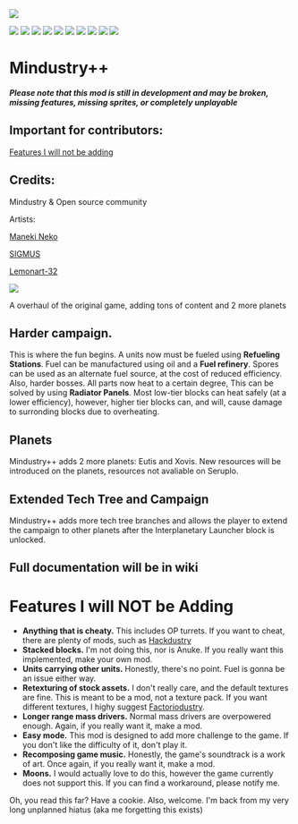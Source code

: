<a href="https://github.com/staticalliam7/mindustryplusplus/graphs/contributors">
  <img src="https://contrib.rocks/image?repo=staticalliam7/mindustryplusplus" />
</a>

![](https://img.shields.io/discord/879326189183975445?style=for-the-badge) ![](https://img.shields.io/github/languages/top/staticalliam7/mindustryplusplus?style=for-the-badge) ![](https://img.shields.io/github/issues/staticalliam7/mindustryplusplus?style=for-the-badge) ![](https://img.shields.io/github/issues-pr/staticalliam7/mindustryplusplus?style=for-the-badge) ![](https://img.shields.io/github/issues-closed-raw/staticalliam7/mindustryplusplus?style=for-the-badge) ![](https://img.shields.io/github/issues-pr-closed-raw/staticalliam7/mindustryplusplus?style=for-the-badge) ![](https://img.shields.io/github/labels/staticalliam7/mindustryplusplus/help%20wanted?style=for-the-badge) ![](https://img.shields.io/github/license/staticalliam7/mindustryplusplus?style=for-the-badge) ![](https://img.shields.io/github/forks/staticalliam7/mindustryplusplus?style=for-the-badge) ![](https://img.shields.io/github/stars/staticalliam7/mindustryplusplus?style=for-the-badge) 

# Mindustry++
***Please note that this mod is still in development and may be broken, missing features, missing sprites, or completely unplayable***

## Important for contributors:

[Features I will not be adding](README.md#features-i-will-not-be-adding)

## Credits:

Mindustry & Open source community

Artists:

[Maneki Neko](https://www.pixilart.com/maneki-neko)

[SIGMUS](https://www.pixilart.com/sigmus-vi)

[Lemonart-32](https://www.pixilart.com/lemonart-32)

![](++v2.png)



A overhaul of the original game, adding tons of content and 2 more planets
## Harder campaign.
This is where the fun begins. A units now must be fueled using **Refueling Stations**. Fuel can be manufactured using oil and a **Fuel refinery**. Spores can be used as an alternate fuel source, at the cost of reduced efficiency. Also, harder bosses. All parts now heat to a certain degree, This can be solved by using **Radiator Panels**. Most low-tier blocks can heat safely (at a lower efficiency), however, higher tier blocks can, and will, cause damage to surronding blocks due to overheating.

## Planets
Mindustry++ adds 2 more planets: Eutis and Xovis. New resources will be introduced on the planets, resources not avaliable on Seruplo.


## Extended Tech Tree and Campaign
Mindustry++ adds more tech tree branches and allows the player to extend the campaign to other planets after the Interplanetary Launcher block is unlocked.

## Full documentation will be in wiki

# Features I will NOT be Adding
- **Anything that is cheaty.** This includes OP turrets. If you want to cheat, there are plenty of mods, such as [Hackdustry](https://github.com/Gdeft/hackdustry)
- **Stacked blocks.** I'm not doing this, nor is Anuke. If you really want this implemented, make your own mod.
- **Units carrying other units.** Honestly, there's no point. Fuel is gonna be an issue either way.
- **Retexturing of stock assets.** I don't really care, and the default textures are fine. This is meant to be a mod, not a texture pack. If you want different textures, I highy suggest [Factoriodustry](https://github.com/Xeloboyo/Factoriodustry).
- **Longer range mass drivers.** Normal mass drivers are overpowered enough. Again, if you really want it, make a mod.
- **Easy mode.** This mod is designed to add more challenge to the game. If you don't like the difficulty of it, don't play it. 
- **Recomposing game music.** Honestly, the game's soundtrack is a work of art. Once again, if you really want it, make a mod.
- **Moons.** I would actually love to do this, however the game currently does not support this. If you can find a workaround, please notify me.




Oh, you read this far? Have a cookie.
Also, welcome. I'm back from my very long unplanned hiatus (aka me forgetting this exists)
